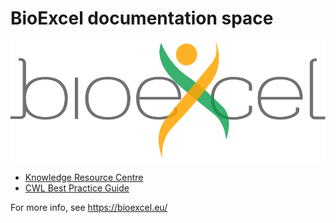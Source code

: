 # BioExcel documentation space

![BioExcel](assets/img/bioexcel.svg)

* [Knowledge Resource Centre](https://krc.bioexcel.eu/)
* [CWL Best Practice Guide](/cwl-best-practice-guide)

For more info, see <https://bioexcel.eu/>
